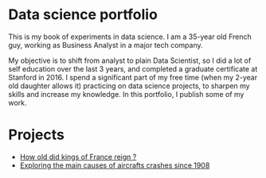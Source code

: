 # Data science portfolio

This is my book of experiments in data science. I am a 35-year old French guy, working as Business Analyst in a major tech company.

My objective is to shift from analyst to plain Data Scientist, so I did a lot of self education over the last 3 years, and completed a graduate certificate at Stanford in 2016. I spend a significant part of my free time (when my 2-year old daughter allows it) practicing on data science projects, to sharpen my skills and increase my knowledge. In this portfolio, I publish some of my work.

# Projects

* [How old did kings of France reign ?](france-kings/kings-france.md)
* [Exploring the main causes of aircrafts crashes since 1908](/aircrafts-crashes/aircraft-crashes.md)
